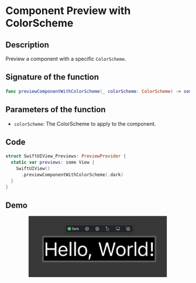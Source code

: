 # Component Preview with ColorScheme

## Description
Preview a component with a specific `ColorScheme`.

## Signature of the function
```swift
func previewComponentWithColorScheme(_ colorScheme: ColorScheme) -> some View
```

## Parameters of the function
- `colorScheme`: The ColorScheme to apply to the component.

## Code
```swift
struct SwiftUIView_Previews: PreviewProvider {
  static var previews: some View {
    SwiftUIView()
      .previewComponentWithColorScheme(.dark)
  }
}
```

## Demo
<p align="center">
	<img src="/Documentation/Assets/ComponentWithColorScheme.png" width="75%">
</p>
